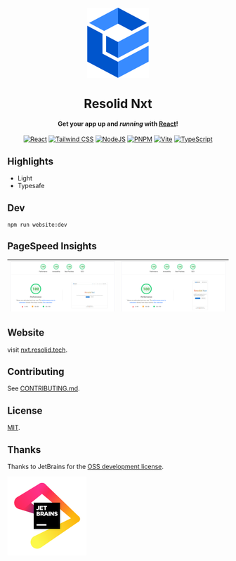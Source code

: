 <div align="center">
<br>
<img alt="Resolid Nxt" src=".github/assets/resolid-logo.svg" height="160" />

# Resolid Nxt

#### Get your app up and _running_ with [React](https://react.dev)!

[![React](https://img.shields.io/badge/React-20232A?style=flat&logo=react&logoColor=white)](https://react.dev)
[![Tailwind CSS](https://img.shields.io/badge/Tailwind_CSS-38B2AC?style=flat&logo=tailwind-css&logoColor=white)](https://tailwindcss.com)
[![NodeJS](https://img.shields.io/badge/Node.js-339933?style=flat&logo=nodedotjs&logoColor=white)](https://nodejs.org)
[![PNPM](https://img.shields.io/badge/PNPM-F28D1A?style=flat&logo=pnpm&logoColor=white)](https://pnpm.io)
[![Vite](https://img.shields.io/badge/Vite-B73BFE?style=flat&logo=vite&logoColor=FFD62E)](https://vitejs.dev)
[![TypeScript](https://img.shields.io/badge/TypeScript-007ACC?style=flat&logo=typescript&logoColor=white)](https://www.typescriptlang.org)

</div>

## Highlights

- Light
- Typesafe

## Dev
```shell
npm run website:dev
```

## PageSpeed Insights

| [![PageSpeed Desktop](.github/assets/page-speed-desktop.png 'PageSpeed Desktop')](.github/assets/page-speed-desktop.png) | [![PageSpeed Mobile](.github/assets/page-speed-mobile.png 'PageSpeed Mobile')](.github/assets/page-speed-mobile.png) |
| ------------------------------------------------------------------------------------------------------------------------ | -------------------------------------------------------------------------------------------------------------------- |

## Website

visit [nxt.resolid.tech](https://nxt.resolid.tech).

## Contributing

See [CONTRIBUTING.md](./CONTRIBUTING.md).

## License

[MIT](./LICENSE).

## Thanks

Thanks to JetBrains for the [OSS development license](https://jb.gg/OpenSourceSupport).

![JetBrain](.github/assets/jetbrain-logo.svg)
